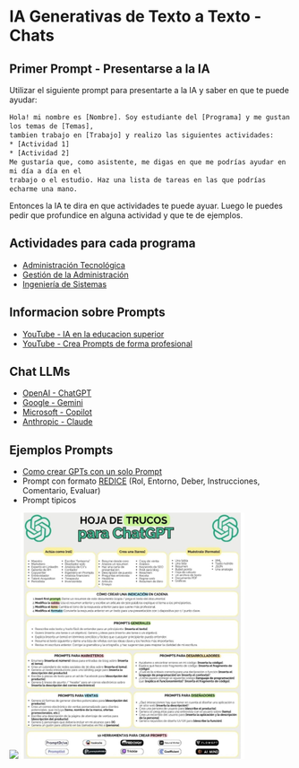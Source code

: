 # IA Generativas de Texto a Texto - Chats

## Primer Prompt - Presentarse a la IA

Utilizar el siguiente prompt para presentarte a la IA y saber en que te puede ayudar:

```
Hola! mi nombre es [Nombre]. Soy estudiante del [Programa] y me gustan los temas de [Temas], 
tambien trabajo en [Trabajo] y realizo las siguientes actividades:
* [Actividad 1]
* [Actividad 2]
Me gustaría que, como asistente, me digas en que me podrías ayudar en mi día a día en el
trabajo o el estudio. Haz una lista de tareas en las que podrías echarme una mano.
```

Entonces la IA te dira en que actividades te puede ayuar. Luego le puedes pedir que profundice en alguna actividad y que te de ejemplos.

## Actividades para cada programa
* [Administración Tecnológica](https://github.com/cgl-itm/HerramientasIA/blob/main/03_IA_Texto/Actvidades_AdmTecnologica.md)
* [Gestión de la Administración](https://github.com/cgl-itm/HerramientasIA/blob/main/03_IA_Texto/Actividades_GestAdministracion.md)
* [Ingeniería de Sistemas](https://github.com/cgl-itm/HerramientasIA/blob/main/03_IA_Texto/Actividades_IngSistemas.md)

## Informacion sobre Prompts
* [YouTube - IA en la educacion superior](https://www.youtube.com/watch?v=BUo-pjvrf6Y)
* [YouTube - Crea Prompts de forma profesional](https://www.youtube.com/watch?v=ZDcmLcVEmAs)

## Chat LLMs 
* [OpenAI - ChatGPT](https://chatgpt.com/)
* [Google - Gemini](https://gemini.google.com/app?hl=es)
* [Microsoft - Copilot](https://copilot.microsoft.com/)
* [Anthropic - Claude](https://claude.ai/)

## Ejemplos Prompts

* [Como crear GPTs con un solo Prompt](https://www.youtube.com/watch?v=GfJxzWHNmxE)
* Prompt con formato [REDICE](https://www.youtube.com/watch?v=raG27UGapis) (Rol, Entorno, Deber, Instrucciones, Comentario, Evaluar)
* Prompt tipicos
<img src="https://cdn-infographic.pressidium.com/wp-content/uploads/2024/01/Chat-GPT-Prompt-Frameworks.jpg" width="400">
<img src="https://raw.githubusercontent.com/cgl-itm/HerramientasIA/refs/heads/main/03_IA_Texto/TrucosChatGPT.jpg" width="400">

